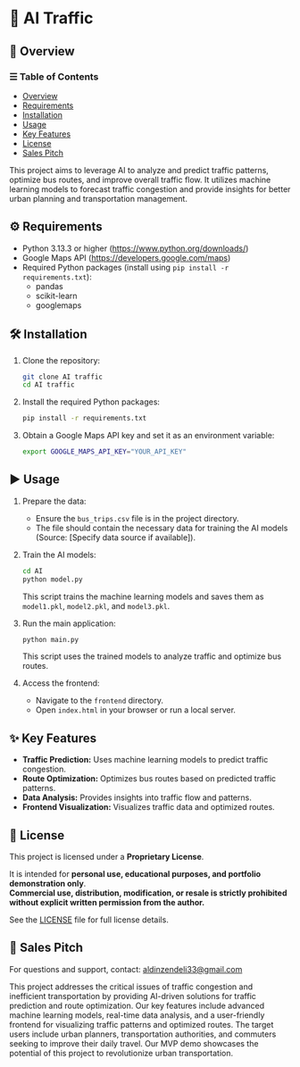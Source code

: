 # 🤖 AI Traffic

## 🚦 Overview

### ☰ Table of Contents
- [Overview](#overview)
- [Requirements](#requirements)
- [Installation](#installation)
- [Usage](#usage)
- [Key Features](#key-features)
- [License](#license)
- [Sales Pitch](#sales-pitch)


This project aims to leverage AI to analyze and predict traffic patterns, optimize bus routes, and improve overall traffic flow. It utilizes machine learning models to forecast traffic congestion and provide insights for better urban planning and transportation management.

## ⚙️ Requirements

- Python 3.13.3 or higher (https://www.python.org/downloads/)
- Google Maps API (https://developers.google.com/maps)
- Required Python packages (install using `pip install -r requirements.txt`):
  - pandas
  - scikit-learn
  - googlemaps

## 🛠️ Installation

1.  Clone the repository:

    ```bash
    git clone AI traffic
    cd AI traffic
    ```
2.  Install the required Python packages:

    ```bash
    pip install -r requirements.txt
    ```
3.  Obtain a Google Maps API key and set it as an environment variable:

    ```bash
    export GOOGLE_MAPS_API_KEY="YOUR_API_KEY"
    ```

## ▶️ Usage

1.  Prepare the data:
    - Ensure the `bus_trips.csv` file is in the project directory.
    - The file should contain the necessary data for training the AI models (Source: [Specify data source if available]).

2.  Train the AI models:

    ```bash
    cd AI
    python model.py
    ```

    This script trains the machine learning models and saves them as `model1.pkl`, `model2.pkl`, and `model3.pkl`.

3.  Run the main application:

    ```bash
    python main.py
    ```

    This script uses the trained models to analyze traffic and optimize bus routes.

4.  Access the frontend:
    - Navigate to the `frontend` directory.
    - Open `index.html` in your browser or run a local server.

## ✨ Key Features

-   **Traffic Prediction:** Uses machine learning models to predict traffic congestion.
-   **Route Optimization:** Optimizes bus routes based on predicted traffic patterns.
-   **Data Analysis:** Provides insights into traffic flow and patterns.
-   **Frontend Visualization:** Visualizes traffic data and optimized routes.


## 📝 License

This project is licensed under a **Proprietary License**.

It is intended for **personal use, educational purposes, and portfolio demonstration only**.  
**Commercial use, distribution, modification, or resale is strictly prohibited without explicit written permission from the author.**

See the [LICENSE](./LICENSE) file for full license details.

## 📢 Sales Pitch

For questions and support, contact: aldinzendeli33@gmail.com

This project addresses the critical issues of traffic congestion and inefficient transportation by providing AI-driven solutions for traffic prediction and route optimization. Our key features include advanced machine learning models, real-time data analysis, and a user-friendly frontend for visualizing traffic patterns and optimized routes. The target users include urban planners, transportation authorities, and commuters seeking to improve their daily travel. Our MVP demo showcases the potential of this project to revolutionize urban transportation.
